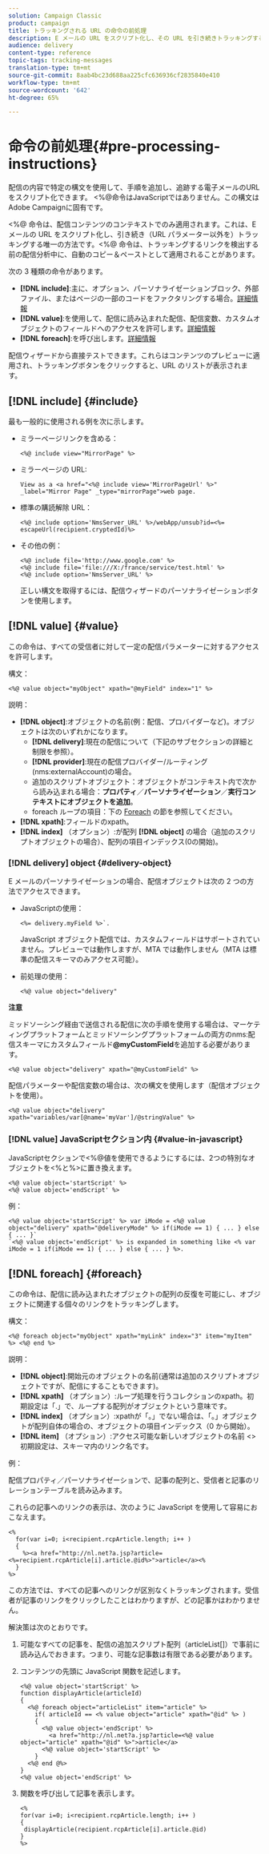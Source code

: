 ```yaml
---
solution: Campaign Classic
product: campaign
title: トラッキングされる URL の命令の前処理
description: E メールの URL をスクリプト化し、その URL を引き続きトラッキングするための命令の前処理について詳しく説明します。
audience: delivery
content-type: reference
topic-tags: tracking-messages
translation-type: tm+mt
source-git-commit: 8aab4bc23d688aa225cfc636936cf2835840e410
workflow-type: tm+mt
source-wordcount: '642'
ht-degree: 65%

---
```



# 命令の前処理{#pre-processing-instructions}

配信の内容で特定の構文を使用して、手順を追加し、追跡する電子メールのURLをスクリプト化できます。 &lt;%@命令はJavaScriptではありません。この構文はAdobe Campaignに固有です。

&lt;%@ 命令は、配信コンテンツのコンテキストでのみ適用されます。これは、E メールの URL をスクリプト化し、引き続き（URL パラメーター以外を）トラッキングする唯一の方法です。&lt;%@ 命令は、トラッキングするリンクを検出する前の配信分析中に、自動のコピー＆ペーストとして適用されることがあります。

次の 3 種類の命令があります。

* **[!DNL include]**:主に、オプション、パーソナライゼーションブロック、外部ファイル、またはページの一部のコードをファクタリングする場合。[詳細情報](#include)
* **[!DNL value]**:を使用して、配信に読み込まれた配信、配信変数、カスタムオブジェクトのフィールドへのアクセスを許可します。[詳細情報](#value)
* **[!DNL foreach]**:を呼び出します。[詳細情報](#foreach)

配信ウィザードから直接テストできます。これらはコンテンツのプレビューに適用され、トラッキングボタンをクリックすると、URL のリストが表示されます。

## [!DNL include] {#include}

最も一般的に使用される例を次に示します。

* ミラーページリンクを含める：

   ```
   <%@ include view="MirrorPage" %>  
   ```

* ミラーページの URL:

   ```
   View as a <a href="<%@ include view='MirrorPageUrl' %>" _label="Mirror Page" _type="mirrorPage">web page.
   ```

* 標準の購読解除 URL：

   ```
   <%@ include option='NmsServer_URL' %>/webApp/unsub?id=<%= escapeUrl(recipient.cryptedId)%>
   ```

* その他の例：

   ```
   <%@ include file='http://www.google.com' %>
   <%@ include file='file:///X:/france/service/test.html' %>
   <%@ include option='NmsServer_URL' %>
   ```

   正しい構文を取得するには、配信ウィザードのパーソナライゼーションボタンを使用します。

## [!DNL value] {#value}

この命令は、すべての受信者に対して一定の配信パラメーターに対するアクセスを許可します。

構文：

```
<%@ value object="myObject" xpath="@myField" index="1" %>
```

説明：

* **[!DNL object]**:オブジェクトの名前(例：配信、プロバイダーなど)。オブジェクトは次のいずれかになります。
   * **[!DNL delivery]**:現在の配信について（下記のサブセクションの詳細と制限を参照）。
   * **[!DNL provider]**:現在の配信プロバイダー/ルーティング(nms:externalAccount)の場合。
   * 追加のスクリプトオブジェクト：オブジェクトがコンテキスト内で次から読み込まれる場合：**プロパティ**／**パーソナライゼーション**／**実行コンテキストにオブジェクトを追加**。
   * foreach ループの項目：下の [Foreach](#foreach) の節を参照してください。
* **[!DNL xpath]**:フィールドのxpath。
* **[!DNL index]** （オプション）:が配列 **[!DNL object]** の場合（追加のスクリプトオブジェクトの場合）、配列の項目インデックス(0の開始)。

### [!DNL delivery] object {#delivery-object}

E メールのパーソナライゼーションの場合、配信オブジェクトは次の 2 つの方法でアクセスできます。

* JavaScriptの使用：

   ```
   <%= delivery.myField %>`.
   ```

   JavaScript オブジェクト配信では、カスタムフィールドはサポートされていません。プレビューでは動作しますが、MTA では動作しません（MTA は標準の配信スキーマのみアクセス可能）。

* 前処理の使用：

   ```
   <%@ value object="delivery"
   ```


**注意**

ミッドソーシング経由で送信される配信に次の手順を使用する場合は、マーケティングプラットフォームとミッドソーシングプラットフォームの両方のnms:配信スキーマにカスタムフィールド&#x200B;**@myCustomField**&#x200B;を追加する必要があります。

```
<%@ value object="delivery" xpath="@myCustomField" %>
```

配信パラメーターや配信変数の場合は、次の構文を使用します（配信オブジェクトを使用）。

```
<%@ value object="delivery" xpath="variables/var[@name='myVar']/@stringValue" %>
```

### [!DNL value] JavaScriptセクション内  {#value-in-javascript}

JavaScriptセクションで&lt;%@値を使用できるようにするには、2つの特別なオブジェクトを&lt;%と%>に置き換えます。

```
<%@ value object='startScript' %>
<%@ value object='endScript' %>
```

例：

```
<%@ value object='startScript' %> var iMode = <%@ value object="delivery" xpath="@deliveryMode" %> if(iMode == 1) { ... } else { ... }`
`<%@ value object='endScript' %> is expanded in something like <% var iMode = 1 if(iMode == 1) { ... } else { ... } %>.
```

## [!DNL foreach] {#foreach}

この命令は、配信に読み込まれたオブジェクトの配列の反復を可能にし、オブジェクトに関連する個々のリンクをトラッキングします。

構文：

```
<%@ foreach object="myObject" xpath="myLink" index="3" item="myItem" %> <%@ end %>
```

説明：

* **[!DNL object]**:開始元のオブジェクトの名前(通常は追加のスクリプトオブジェクトですが、配信にすることもできます)。
* **[!DNL xpath]** （オプション）:ループ処理を行うコレクションのxpath。初期設定は「.」で、ループする配列がオブジェクトという意味です。
* **[!DNL index]** （オプション）:xpathが「。」でない場合は、「。」オブジェクトが配列自体の場合の、オブジェクトの項目インデックス（0 から開始）。
* **[!DNL item]** （オプション）:アクセス可能な新しいオブジェクトの名前  &lt;>初期設定は、スキーマ内のリンク名です。

例：

配信プロパティ／パーソナライゼーションで、記事の配列と、受信者と記事のリレーションテーブルを読み込みます。

これらの記事へのリンクの表示は、次のように JavaScript を使用して容易におこなえます。

```
<%
  for(var i=0; i<recipient.rcpArticle.length; i++ )
  {
    %><a href="http://nl.net?a.jsp?article=<%=recipient.rcpArticle[i].article.@id%>">article</a><%
  }
%>
```

この方法では、すべての記事へのリンクが区別なくトラッキングされます。受信者が記事のリンクをクリックしたことはわかりますが、どの記事かはわかりません。

解決策は次のとおりです。

1. 可能なすべての記事を、配信の追加スクリプト配列（articleList[]）で事前に読み込んでおきます。つまり、可能な記事数は有限である必要があります。
1. コンテンツの先頭に JavaScript 関数を記述します。

   ```
   <%@ value object='startScript' %>
   function displayArticle(articleId)
   {
     <%@ foreach object="articleList" item="article" %>
       if( articleId == <% value object="article" xpath="@id" %> ) 
       {
         <%@ value object='endScript' %>
           <a href="http://nl.net?a.jsp?article=<%@ value object="article" xpath="@id" %>">article</a>
         <%@ value object='startScript' %>
       } 
     <%@ end @%>
   }
   <%@ value object='endScript' %>
   ```
1. 関数を呼び出して記事を表示します。

   ```
   <%
   for(var i=0; i<recipient.rcpArticle.length; i++ )
   {
    displayArticle(recipient.rcpArticle[i].article.@id)
   }
   %>
   ```

